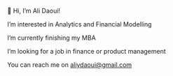 👋 Hi, I’m Ali Daoui!

I’m interested in Analytics and Financial Modelling

I’m currently finishing my MBA 

I’m looking for a job in finance or product management

You can reach me on aliydaoui@gmail.com
